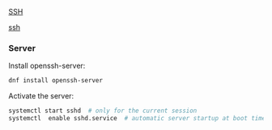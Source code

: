 [SSH](#server)

[ssh](#server)

### Server
Install openssh-server:
```bash
dnf install openssh-server
```
Activate the server:
```bash
systemctl start sshd  # only for the current session
systemctl  enable sshd.service  # automatic server startup at boot time
```
